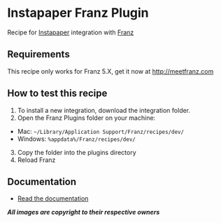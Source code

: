 # Instapaper Franz Plugin
Recipe for [Instapaper](https://www.instapaper.com) integration with [Franz](http://meetfranz.com)

## Requirements
This recipe only works for Franz 5.X, get it now at http://meetfranz.com

## How to test this recipe
1. To install a new integration, download the integration folder.
2. Open the Franz Plugins folder on your machine:
  * Mac: `~/Library/Application Support/Franz/recipes/dev/`
  * Windows: `%appdata%/Franz/recipes/dev/`
3. Copy the folder into the plugins directory
4. Reload Franz

## Documentation
* [Read the documentation](https://github.com/meetfranz/plugins/blob/master/docs/integration.md)

**_All images are copyright to their respective owners_**
